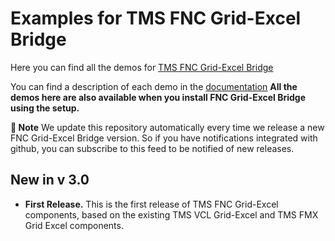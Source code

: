 ﻿# Examples for TMS FNC Grid-Excel Bridge

Here you can find all the demos for [TMS FNC Grid-Excel Bridge](https://www.tmssoftware.com/site/fncgridexcelbridge.asp)

You can find a description of each demo in the [documentation](https://doc.tmssoftware.com/grid-excel-bridge/fnc/index.html)
**All the demos here are also available when you install FNC Grid-Excel Bridge using the setup.**

**:book: Note** We update this repository automatically every time we release a new FNC Grid-Excel Bridge version. So if you have notifications integrated with github, you can subscribe to this feed to be notified of new releases.


## New in v 3.0


- **First Release.** This is the first release of TMS FNC Grid-Excel components, based on the existing TMS VCL Grid-Excel and TMS FMX Grid Excel components.

